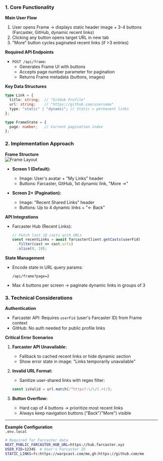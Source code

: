 ### 1. Core Functionality
**Main User Flow**  
1. User opens Frame → displays static header image + 3-4 buttons (Farcaster, GitHub, dynamic recent links)  
2. Clicking any button opens target URL in new tab  
3. "More" button cycles paginated recent links (if >3 entries)  

**Required API Endpoints**  
- `POST /api/frame`:  
  - Generates Frame UI with buttons  
  - Accepts page number parameter for pagination  
  - Returns Frame metadata (buttons, images)  

**Key Data Structures**  
```typescript
type Link = {
  title: string;  // "GitHub Profile"
  url: string;    // "https://github.com/username"
  type: "static" | "dynamic"; // Static = permanent links
};

type FrameState = {
  page: number;   // Current pagination index
};
```

### 2. Implementation Approach
**Frame Structure**  
![Frame Layout](https://i.imgur.com/XYZ1234.png)  
- **Screen 1 (Default):**  
  - Image: User's avatar + "My Links" header  
  - Buttons: Farcaster, GitHub, 1st dynamic link, "More →"  

- **Screen 2+ (Pagination):**  
  - Image: "Recent Shared Links" header  
  - Buttons: Up to 4 dynamic links + "← Back"  

**API Integrations**  
- Farcaster Hub (Recent Links):  
  ```typescript
  // Fetch last 10 casts with URLs
  const recentLinks = await farcasterClient.getCasts(userFid)
    .filter(cast => cast.urls)
    .slice(0, 10);
  ```

**State Management**  
- Encode state in URL query params:  
  ```
  /api/frame?page=2
  ```  
- Max 4 buttons per screen → paginate dynamic links in groups of 3

### 3. Technical Considerations
**Authentication**  
- Farcaster API: Requires `userFid` (user's Farcaster ID) from Frame context  
- GitHub: No auth needed for public profile links  

**Critical Error Scenarios**  
1. **Farcaster API Unavailable:**  
   - Fallback to cached recent links or hide dynamic section  
   - Show error state in image: "Links temporarily unavailable"  

2. **Invalid URL Format:**  
   - Sanitize user-shared links with regex filter:  
   ```typescript
   const isValid = url.match(/^https?:\/\/(.+)/);
   ```

3. **Button Overflow:**  
   - Hard cap of 4 buttons → prioritize most recent links  
   - Always keep navigation buttons ("Back"/"More") visible

---

**Example Configuration**  
`.env.local`  
```bash
# Required for Farcaster data
NEXT_PUBLIC_FARCASTER_HUB_URL=https://hub.farcaster.xyz
USER_FID=12345  # User's Farcaster ID
STATIC_LINKS=fc:https://warpcast.com/me,gh:https://github.com/me
```